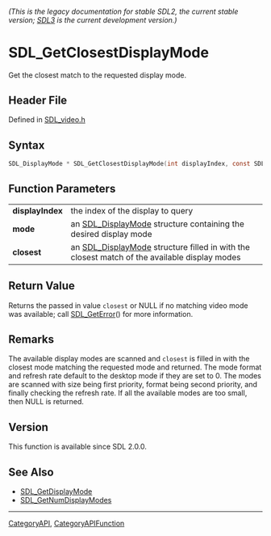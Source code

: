 ###### (This is the legacy documentation for stable SDL2, the current stable version; [SDL3](https://wiki.libsdl.org/SDL3/) is the current development version.)
# SDL_GetClosestDisplayMode

Get the closest match to the requested display mode.

## Header File

Defined in [SDL_video.h](https://github.com/libsdl-org/SDL/blob/SDL2/include/SDL_video.h)

## Syntax

```c
SDL_DisplayMode * SDL_GetClosestDisplayMode(int displayIndex, const SDL_DisplayMode * mode, SDL_DisplayMode * closest);

```

## Function Parameters

|                      |                                                                                                                 |
| -------------------- | --------------------------------------------------------------------------------------------------------------- |
| **displayIndex**     | the index of the display to query                                                                               |
| **mode**             | an [SDL_DisplayMode](SDL_DisplayMode) structure containing the desired display mode                             |
| **closest**          | an [SDL_DisplayMode](SDL_DisplayMode) structure filled in with the closest match of the available display modes |

## Return Value

Returns the passed in value `closest` or NULL if no matching video mode was
available; call [SDL_GetError](SDL_GetError)() for more information.

## Remarks

The available display modes are scanned and `closest` is filled in with the
closest mode matching the requested mode and returned. The mode format and
refresh rate default to the desktop mode if they are set to 0. The modes
are scanned with size being first priority, format being second priority,
and finally checking the refresh rate. If all the available modes are too
small, then NULL is returned.

## Version

This function is available since SDL 2.0.0.

## See Also

- [SDL_GetDisplayMode](SDL_GetDisplayMode)
- [SDL_GetNumDisplayModes](SDL_GetNumDisplayModes)

----
[CategoryAPI](CategoryAPI), [CategoryAPIFunction](CategoryAPIFunction)

